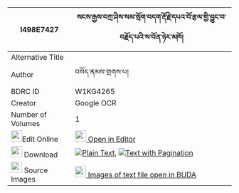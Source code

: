 |I498E7427|སངས་རྒྱས་བཀྲ་ཤིས་སམ་སྲོག་བདག་རྡོ་རྗེ་དཔའ་བོ་རྩལ་གྱི་བྱུང་བ་བརྗོད་པའི་ས་བོན་ཉེར་མཁོ། 
| --- | --- 
|Alternative Title |
|Author| བསོད་ནམས་གྲགས་པ།
|BDRC ID | W1KG4265
|Creator | Google OCR
|Number of Volumes| 1
|<img width="25" src="https://img.icons8.com/color/25/000000/edit-property.png">Edit Online| [<img width="25" src="https://avatars.githubusercontent.com/u/45091458?s=200&v=4"> Open in Editor](http://editor.openpecha.org/I498E7427)
|<img width="25" src="https://img.icons8.com/fluent/48/000000/download-2.png"/>  Download | [![](https://img.icons8.com/color/20/000000/txt.png)Plain Text](https://github.com/Openpecha/I498E7427/releases/download/v1/sangye_tashi_sam_sok_dak_dorje_plain_I498E7427.zip), [![](https://img.icons8.com/color/20/000000/txt.png)Text with Pagination](https://github.com/Openpecha/I498E7427/releases/download/v1/sangye_tashi_sam_sok_dak_dorje_pages_I498E7427.zip)
|<img width="25" src="https://img.icons8.com/plasticine/100/000000/pictures-folder.png"/>  Source Images | [<img width="25" src="https://library.bdrc.io/icons/BUDA-small.svg"> Images of text file open in BUDA](https://library.bdrc.io/show/bdr:W1KG4265)